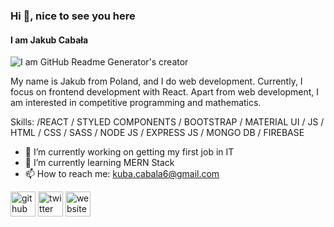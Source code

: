 ### Hi 👋, nice to see you here
#### I am Jakub Cabała
![I am GitHub Readme Generator's creator](https://adigitalguru.com/wp-content/uploads/2019/11/banner-web-development.png)

My name is Jakub from Poland, and I do web development. Currently, I focus on frontend development with React. Apart from web development, I am interested in competitive programming and mathematics.

Skills: /REACT / STYLED COMPONENTS / BOOTSTRAP / MATERIAL UI / JS / HTML / CSS / SASS / NODE JS / EXPRESS JS / MONGO DB / FIREBASE

- 🔭 I’m currently working on getting my first job in IT 
- 🌱 I’m currently learning MERN Stack 
- 📫 How to reach me: kuba.cabala6@gmail.com 


[<img src='https://cdn.jsdelivr.net/npm/simple-icons@3.0.1/icons/github.svg' alt='github' height='40'>](https://github.com/jCabala)  [<img src='https://cdn.jsdelivr.net/npm/simple-icons@3.0.1/icons/twitter.svg' alt='twitter' height='40'>](https://twitter.com/https://twitter.com/CabalaKuba)  [<img src='https://cdn.jsdelivr.net/npm/simple-icons@3.0.1/icons/icloud.svg' alt='website' height='40'>](https://jcabala.vercel.app/)  

